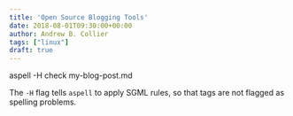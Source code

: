 ```yaml
---
title: 'Open Source Blogging Tools'
date: 2018-08-01T09:30:00+00:00
author: Andrew B. Collier
tags: ["linux"]
draft: true
---
```


aspell -H check my-blog-post.md

The `-H` flag tells `aspell` to apply SGML rules, so that tags are not flagged as spelling problems.